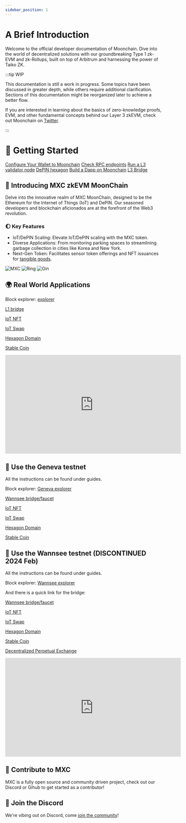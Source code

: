 ```yaml
---
sidebar_position: 1
---
```

# A Brief Introduction

Welcome to the official developer documentation of Moonchain. Dive into the world of decentralized solutions with our groundbreaking Type 1 zk-EVM and zk-Rollups, built on top of Arbitrum and harnessing the power of Taiko ZK.

:::tip WIP

This documentation is still a work in progress. Some topics have been discussed in greater depth, while others require additional clarification. Sections of this documentation might be reorganized later to achieve a better flow.

If you are interested in learning about the basics of zero-knowledge proofs, EVM, and other fundamental concepts behind our Layer 3 zkEVM, check out Moonchain on [Twitter](https://twitter.com/Moonchain_com).

:::

# 🚀  Getting Started


<a href="https://doc.moonchain.com/docs/Tutorials/configure-wallet" class="big-button">Configure Your Wallet to Moonchain</a>
<a href="https://doc.moonchain.com/docs/Resources/RPC" class="big-button">Check RPC endpoints</a>
<a href="https://doc.moonchain.com/docs/Tutorials/run-a-supernode" class="big-button">Run a L3 validator node</a>
<a href="https://doc.moonchain.com/docs/Designs/Hexagons" class="big-button">DePIN hexagon</a>
<a href="https://doc.moonchain.com/docs/Tutorials/build-a-dapp" class="big-button">Build a Dapp on Moonchain</a>
<a href="https://doc.moonchain.com/docs/Tutorials/l3-bridge" class="big-button">L3 Bridge</a>


## 📖 Introducing MXC zkEVM MoonChain

Delve into the innovative realm of MXC MoonChain, designed to be the Ethereum for the Internet of Things (IoT) and DePIN. Our seasoned developers and blockchain aficionados are at the forefront of the Web3 revolution.

### 🌔 Key Features
- IoT/DePIN Scaling: Elevate IoT/DePIN scaling with the MXC token.
- Diverse Applications: From monitoring parking spaces to streamlining garbage collection in cities like Korea and New York.
- Next-Gen Token: Facilitates sensor token offerings and NFT issuances for [tangible goods](https://hackmd.io/3PYPxJ0nQ7W_YvEqtBGqzQ).


![MXC](https://i.imgur.com/OnqcjdM.png)
![Ring](https://i.imgur.com/dmJEwGF.png)
![Gin](https://i.imgur.com/ifs2Aes.png)


## 🌍 Real World Applications

Block explorer:
[explorer](https://explorer.moonchain.com)

[L1 bridge](https://erc20.moonchain.com) 

[IoT NFT](https://nft.moonchain.com) 

[IoT Swap](https://swap.moonchain.com) 

[Hexagon Domain](https://mns.moonchain.com) 

[Stable Coin](https://xsd.moonchain.com)

<iframe width="560" height="315" src="https://www.youtube.com/embed/ym6sZsi63CQ?start=4742" title="YouTube video player" frameborder="0" allow="accelerometer; autoplay; clipboard-write; encrypted-media; gyroscope; picture-in-picture; web-share" allowfullscreen></iframe>

## 🌊  Use the Geneva testnet 

All the instructions can be found under guides.

Block explorer:
[Geneva explorer](https://Geneva-explorer.moonchain.com)

[Wannsee bridge/faucet](https://Geneva-bridge.moonchain.com) 

[IoT NFT](https://geneva-nft.moonchain.com) 

[IoT Swap](https://geneva-swap.moonchain.com) 

[Hexagon Domain](https://geneva-mns.moonchain.com) 

[Stable Coin](https://geneva-xsd.moonchain.com) 


## 🙊 Use the Wannsee testnet (DISCONTINUED 2024 Feb)

All the instructions can be found under guides.

Block explorer:
[Wannsee explorer](https://wannsee-explorer.mxc.com)

And there is a quick link for the bridge: 

[Wannsee bridge/faucet](https://wannsee-bridge.mxc.com) 

[IoT NFT](https://wannsee-nft.mxc.com) 

[IoT Swap](https://wannsee-swap.mxc.com) 

[Hexagon Domain](https://wannsee-mns.mxc.com) 

[Stable Coin](https://wannsee-xsd.mxc.com) 

[Decentralized Perpetual Exchange](https://wannsee-gmx.mxc.com)


<iframe width="560" height="315" src="https://www.youtube.com/embed/QAyB-YuFlEQ" title="YouTube video player" frameborder="0" allow="accelerometer; autoplay; clipboard-write; encrypted-media; gyroscope; picture-in-picture; web-share" allowfullscreen></iframe>

## 🤝 Contribute to MXC

MXC is a fully open source and community driven project, check out our Discord or Gihub to get started as a contributor!

## 💬 Join the Discord

We're vibing out on Discord, come [join the community](https://discord.com/invite/mxcfoundation)!
